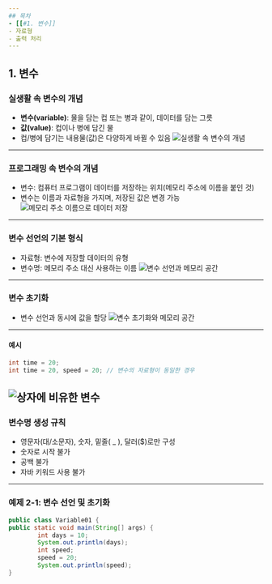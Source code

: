 ```yaml
--- 
## 목차 
- [[#1. 변수]] 
- 자료형 
- 출력 처리 
---
```

## 1. 변수 
### 실생활 속 변수의 개념 
- **변수(variable)**: 물을 담는 컵 또는 병과 같이, 데이터를 담는 그릇 
- **값(value)**: 컵이나 병에 담긴 물 
- 컵/병에 담기는 내용물(값)은 다양하게 바뀔 수 있음
![실생활 속 변수의 개념](https://cdn.mathpix.com/cropped/2025_04_28_149bebf46887b499e03cg-05.jpg?height=467&width=1315&top_left_y=1227&top_left_x=589)
--- 
### 프로그래밍 속 변수의 개념 
- 변수: 컴퓨터 프로그램이 데이터를 저장하는 위치(메모리 주소에 이름을 붙인 것)
- 변수는 이름과 자료형을 가지며, 저장된 값은 변경 가능 ![메모리 주소 이름으로 데이터 저장](https://cdn.mathpix.com/cropped/2025_04_28_149bebf46887b499e03cg-07.jpg?height=1256&width=1530&top_left_y=457&top_left_x=487)
--- 
### 변수 선언의 기본 형식
- 자료형: 변수에 저장할 데이터의 유형
- 변수명: 메모리 주소 대신 사용하는 이름
![변수 선언과 메모리 공간](https://cdn.mathpix.com/cropped/2025_04_28_149bebf46887b499e03cg-08.jpg?height=576&width=2119&top_left_y=1166&top_left_x=283)
---
### 변수 초기화
- 변수 선언과 동시에 값을 할당
![변수 초기화와 메모리 공간](https://cdn.mathpix.com/cropped/2025_04_28_149bebf46887b499e03cg-09.jpg?height=499&width=1660&top_left_y=1026&top_left_x=420)
---
#### 예시
```java
int time = 20;  
int time = 20, speed = 20; // 변수의 자료형이 동일한 경우
```
![상자에 비유한 변수](https://cdn.mathpix.com/cropped/2025_04_28_149bebf46887b499e03cg-10.jpg?height=485&width=944&top_left_y=911&top_left_x=774)
---
### 변수명 생성 규칙
- 영문자(대/소문자), 숫자, 밑줄( _ ), 달러($)로만 구성
- 숫자로 시작 불가
- 공백 불가
- 자바 키워드 사용 불가
---
### 예제 2-1: 변수 선언 및 초기화
```java
public class Variable01 {  
public static void main(String[] args) {  
		int days = 10;  
		System.out.println(days);
		int speed;
		speed = 20;
		System.out.println(speed);
}
```

